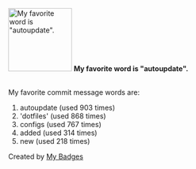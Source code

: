 <img src="https://my-badges.github.io/my-badges/favorite-word.png" alt="My favorite word is &quot;autoupdate&quot;." title="My favorite word is &quot;autoupdate&quot;." width="128">
<strong>My favorite word is &quot;autoupdate&quot;.</strong>
<br><br>

My favorite commit message words are:

1. autoupdate (used 903 times)
2. 'dotfiles' (used 868 times)
3. configs (used 767 times)
4. added (used 314 times)
5. new (used 218 times)


Created by <a href="https://github.com/my-badges/my-badges">My Badges</a>